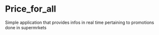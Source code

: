 # Price_for_all
Simple application that provides infos in real time pertaining to promotions done in supermrkets
